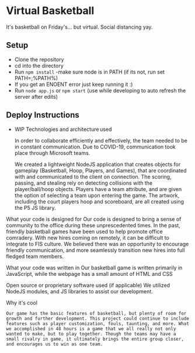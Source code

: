 # Virtual Basketball

It's basketball on Friday's... but virtual. Social distancing yay.

## Setup

- Clone the repository
- cd into the directory
- Run `npm install`
	-make sure node is in PATH (if its not, run set PATH=<nodejs location>;%PATH%)
- If you get an ENOENT error just keep running it :)
- Run `node app.js` or `npm start` (use while developing to auto refresh the server after edits)

## Deploy Instructions

- WIP
Technologies and architecture used  

	In order to collaborate efficiently and effectively, the team needed to be in constant communication. Due to COVID-19, communication took place through Microsoft teams.

	We created a lightweight NodeJS application that creates objects for gameplay (Basketball, Hoop, Players, and Games), that are coordinated with and communicated to the client on connection. The scoring, passing, and stealing rely on detecting collisions with the player/ball/hoop objects. Players have a team attribute, and are given the option of selecting a team upon entering the game. The artwork, including the court players hoop and scoreboard, are all created using the P5 JS library. 

What your code is designed for 
	Our code is designed to bring a sense of community to the office during these unprescedented times. In the past, friendly basketball games have been used to help promote office comradery. With new hires coming on remotely, it can be difficult to integrate to FIS culture. We believed there was an opportunity to encourage friendly communication, and more seamlessly transition new hires into full fledged team members. 

What your code was written in 
	Our basketball game is written primarily in JavaScript, while the webpage has a small amount of HTML and CSS 

Open source or proprietary software used (if applicable) 
	We utilized NodeJS modules, and JS libraries  to assist our development.

Why it's cool 

	Our game has the basic features of basketball, but plenty of room for growth and further development. This project could continue to include features such as player customization, fouls, taunting, and more. What we accomplished in 48 hours is a game that we all really not only wanted to make, but to play together. Though the teams may have a small rivalry in game, it ultimately brings the entire group closer, and encourages us to win as one team.
